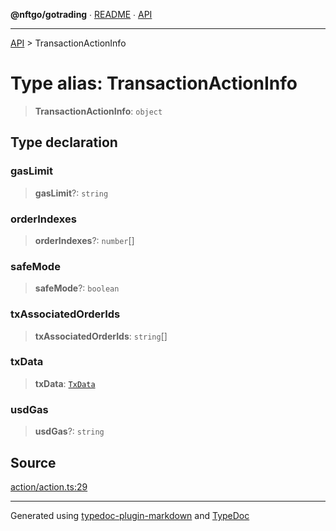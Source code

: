 **@nftgo/gotrading** ∙ [README](../README.md) ∙ [API](../exports.md)

***

[API](../exports.md) > TransactionActionInfo

# Type alias: TransactionActionInfo

> **TransactionActionInfo**: `object`

## Type declaration

### gasLimit

> **gasLimit**?: `string`

### orderIndexes

> **orderIndexes**?: `number`[]

### safeMode

> **safeMode**?: `boolean`

### txAssociatedOrderIds

> **txAssociatedOrderIds**: `string`[]

### txData

> **txData**: [`TxData`](TxData.md)

### usdGas

> **usdGas**?: `string`

## Source

[action/action.ts:29](https://github.com/NFTGo/GoTrading/blob/1fa3b8d/src/types/action/action.ts#L29)

***

Generated using [typedoc-plugin-markdown](https://www.npmjs.com/package/typedoc-plugin-markdown) and [TypeDoc](https://typedoc.org/)
